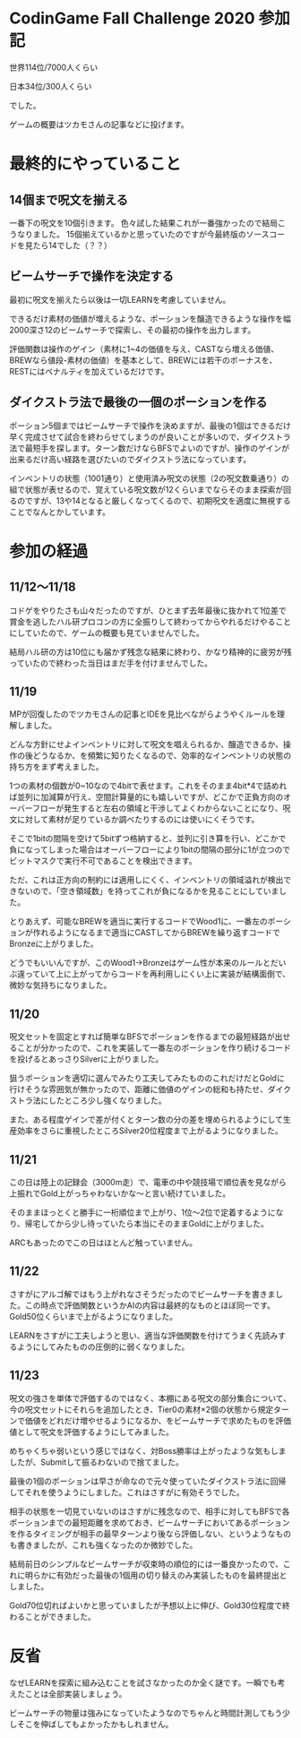 # CodinGame Fall Challenge 2020 参加記

世界114位/7000人くらい

日本34位/300人くらい

でした。

ゲームの概要はツカモさんの記事などに投げます。

# 最終的にやっていること

## 14個まで呪文を揃える

一番下の呪文を10個引きます。
色々試した結果これが一番強かったので結局こうなりました。
15個揃えているかと思っていたのですが今最終版のソースコードを見たら14でした（？？）

## ビームサーチで操作を決定する

最初に呪文を揃えたら以後は一切LEARNを考慮していません。

できるだけ素材の価値が増えるような、ポーションを醸造できるような操作を幅2000深さ12のビームサーチで探索し、その最初の操作を出力します。

評価関数は操作のゲイン（素材に1~4の価値を与え、CASTなら増える価値、BREWなら値段-素材の価値）を基本として、BREWには若干のボーナスを、RESTにはペナルティを加えているだけです。

## ダイクストラ法で最後の一個のポーションを作る

ポーション5個まではビームサーチで操作を決めますが、最後の1個はできるだけ早く完成させて試合を終わらせてしまうのが良いことが多いので、ダイクストラ法で最短手を探します。ターン数だけならBFSでよいのですが、操作のゲインが出来るだけ高い経路を選びたいのでダイクストラ法になっています。

インベントリの状態（1001通り）と使用済み呪文の状態（2の呪文数乗通り）の組で状態が表せるので、覚えている呪文数が12くらいまでならそのまま探索が回るのですが、13や14となると厳しくなってくるので、初期呪文を適度に無視することでなんとかしています。

# 参加の経過

## 11/12～11/18

コドゲをやりたさも山々だったのですが、ひとまず去年最後に抜かれて1位差で賞金を逃したハル研プロコンの方に全振りして終わってからやれるだけやることにしていたので、ゲームの概要も見ていませんでした。

結局ハル研の方は10位にも届かず残念な結果に終わり、かなり精神的に疲労が残っていたので終わった当日はまだ手を付けませんでした。

## 11/19

MPが回復したのでツカモさんの記事とIDEを見比べながらようやくルールを理解しました。

どんな方針にせよインベントリに対して呪文を唱えられるか、醸造できるか、操作の後どうなるか、を頻繁に知りたくなるので、効率的なインベントリの状態の持ち方をまず考えました。

1つの素材の個数が0~10なので4bitで表せます。これをそのまま4bit*4で詰めれば並列に加減算が行え、空間計算量的にも嬉しいですが、どこかで正負方向のオーバーフローが発生すると左右の領域と干渉してよくわからないことになり、呪文に対して素材が足りているか調べたりするのには使いにくそうです。

そこで1bitの間隔を空けて5bitずつ格納すると、並列に引き算を行い、どこかで負になってしまった場合はオーバーフローにより1bitの間隔の部分に1が立つのでビットマスクで実行不可であることを検出できます。

ただ、これは正方向の制約には適用しにくく、インベントリの領域溢れが検出できないので、「空き領域数」を持ってこれが負になるかを見ることにしていました。

とりあえず、可能なBREWを適当に実行するコードでWood1に、一番左のポーションが作れるようになるまで適当にCASTしてからBREWを繰り返すコードでBronzeに上がりました。

どうでもいいんですが、このWood1→Bronzeはゲーム性が本来のルールとだいぶ違っていて上に上がってからコードを再利用しにくい上に実装が結構面倒で、微妙な気持ちになりました。

## 11/20

呪文セットを固定とすれば簡単なBFSでポーションを作るまでの最短経路が出せることが分かったので、これを実装して一番左のポーションを作り続けるコードを投げるとあっさりSilverに上がりました。

狙うポーションを適切に選んでみたり工夫してみたもののこれだけだとGoldに行けそうな雰囲気が無かったので、距離に価値のゲインの総和も持たせ、ダイクストラ法にしたところ少し強くなりました。

また、ある程度ゲインで差が付くとターン数の分の差を埋められるようにして生産効率をさらに重視したところSilver20位程度まで上がるようになりました。

## 11/21

この日は陸上の記録会（3000m走）で、電車の中や競技場で順位表を見ながら上振れでGold上がっちゃわないかな～と言い続けていました。

そのままほっとくと勝手に一桁順位まで上がり、1位～2位で定着するようになり、帰宅してから少し待っていたら本当にそのままGoldに上がりました。

ARCもあったのでこの日はほとんど触っていません。

## 11/22

さすがにアルゴ解ではもう上がれなさそうだったのでビームサーチを書きました。この時点で評価関数というかAIの内容は最終的なものとほぼ同一です。Gold50位くらいまで上がるようになりました。

LEARNをさすがに工夫しようと思い、適当な評価関数を付けてうまく先読みするようにしてみたものの圧倒的に弱くなりました。

## 11/23

呪文の強さを単体で評価するのではなく、本棚にある呪文の部分集合について、今の呪文セットにそれらを追加したとき、Tier0の素材×2個の状態から規定ターンで価値をどれだけ増やせるようになるか、をビームサーチで求めたものを評価値として呪文を評価するようにしてみました。

めちゃくちゃ弱いという感じではなく、対Boss勝率は上がったような気もしましたが、Submitして振るわないので捨てました。

最後の1個のポーションは早さが命なので元々使っていたダイクストラ法に回帰してそれを使うようにしました。これはさすがに有効そうでした。

相手の状態を一切見ていないのはさすがに残念なので、相手に対してもBFSで各ポーションまでの最短距離を求めておき、ビームサーチにおいてあるポーションを作るタイミングが相手の最早ターンより後なら評価しない、というようなものも書きましたが、これも強くなったのか微妙でした。

結局前日のシンプルなビームサーチが収束時の順位的には一番良かったので、これに明らかに有効だった最後の1個用の切り替えのみ実装したものを最終提出としました。

Gold70位切ればよいかと思っていましたが予想以上に伸び、Gold30位程度で終わることができました。

# 反省

なぜLEARNを探索に組み込むことを試さなかったのか全く謎です。一瞬でも考えたことは全部実装しましょう。

ビームサーチの物量は強みになっていたようなのでちゃんと時間計測してもう少しそこを伸ばしてもよかったかもしれません。
